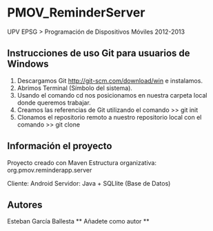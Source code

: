 PMOV_ReminderServer
===================

UPV EPSG > Programación de Dispositivos Móviles 2012-2013

Instrucciones de uso Git para usuarios de Windows
-------------------------------------------------
  1. Descargamos Git http://git-scm.com/download/win e instalamos.
  2. Abrimos Terminal (Símbolo del sistema).
  3. Usando el comando cd nos posicionamos en nuestra carpeta local donde queremos trabajar.
  4. Creamos las referencias de Git utilizando el comando >> git init
  5. Clonamos el repositorio remoto a nuestro repositorio local con el comando >> git clone
  

Información el proyecto
-----------------------
  Proyecto creado con Maven
  Estructura organizativa: org.pmov.reminderapp.server

  Cliente: Android
  Servidor: Java + SQLlite (Base de Datos)

Autores
-------
  Esteban García Ballesta
  ** Añadete como autor **

